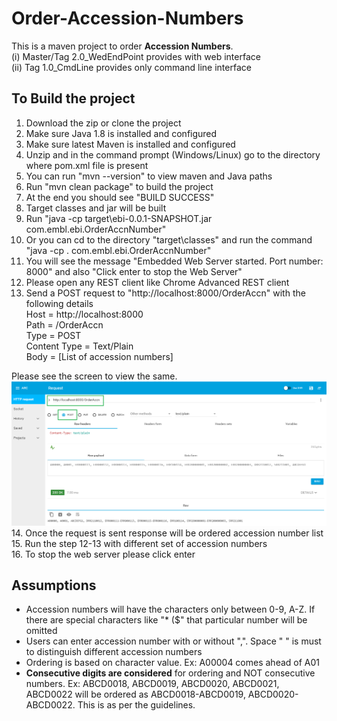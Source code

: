 # Order-Accession-Numbers
This is a maven project to order **Accession Numbers**.  
(i)  Master/Tag 2.0_WedEndPoint provides with web interface  
(ii) Tag 1.0_CmdLine provides only command line interface  


## To Build the project
1. Download the zip or clone the project  
2. Make sure Java 1.8 is installed and configured  
3. Make sure latest Maven is installed and configured  
4. Unzip and in the command prompt (Windows/Linux) go to the directory where pom.xml file is present  
5. You can run "mvn --version" to view maven and Java paths  
6. Run "mvn clean package" to build the project  
7. At the end you should see "BUILD SUCCESS"  
8. Target classes and jar will be built  
9. Run "java -cp target\ebi-0.0.1-SNAPSHOT.jar com.embl.ebi.OrderAccnNumber"  
10. Or you can cd to the directory "target\classes" and run the command "java -cp . com.embl.ebi.OrderAccnNumber"  
11. You will see the message "Embedded Web Server started. Port number: 8000" and also "Click enter to stop the Web Server"
12. Please open any REST client like Chrome Advanced REST client  
13. Send a POST request to "http://localhost:8000/OrderAccn" with the following details  
	    Host = http://localhost:8000  
	    Path = /OrderAccn  
	    Type = POST  
	    Content Type = Text/Plain  
	    Body = [List of accession numbers]  
	    
Please see the screen to view the same. ![alt text](https://github.com/sreenidhiramanuja/Order-Accession-Numbers/blob/master/POST.png)  
14. Once the request is sent response will be ordered accession number list  
15. Run the step 12-13 with different set of accession numbers  
16. To stop the web server please click enter  
 
 
## Assumptions
* Accession numbers will have the characters only between 0-9, A-Z. If there are special characters like "* ($" that particular number will be omitted  
* Users can enter accession number with or without ",". Space " " is must to distinguish different accession numbers
* Ordering is based on character value. Ex: A00004 comes ahead of A01
* **Consecutive digits are considered** for ordering and NOT consecutive numbers. Ex: ABCD0018, ABCD0019, ABCD0020, ABCD0021, ABCD0022 will be ordered as ABCD0018-ABCD0019, ABCD0020-ABCD0022. This is as per the guidelines.

